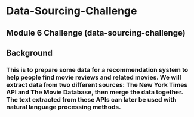 # Data-Sourcing-Challenge
## Module 6 Challenge (data-sourcing-challenge)
## Background
### This is to prepare some data for a recommendation system to help people find movie reviews and related movies. We will extract data from two different sources: The New York Times API and The Movie Database, then merge the data together. The text extracted from these APIs can later be used with natural language processing methods.
